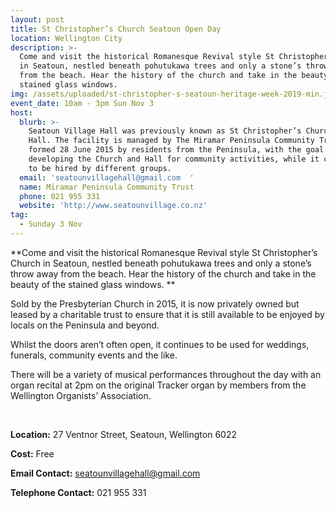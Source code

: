 ```yaml
---
layout: post
title: St Christopher’s Church Seatoun Open Day
location: Wellington City
description: >-
  Come and visit the historical Romanesque Revival style St Christopher’s Church
  in Seatoun, nestled beneath pohutukawa trees and only a stone’s throw away
  from the beach. Hear the history of the church and take in the beauty of the
  stained glass windows. 
img: /assets/uploaded/st-christopher-s-seatoun-heritage-week-2019-min.jpg
event_date: 10am - 3pm Sun Nov 3
host:
  blurb: >-
    Seatoun Village Hall was previously known as St Christopher’s Church and
    Hall. The facility is managed by The Miramar Peninsula Community Trust,
    formed 28 June 2015 by residents from the Peninsula, with the goal of
    developing the Church and Hall for community activities, while it continues
    to be hired by different groups. 
  email: 'seatounvillagehall@gmail.com  '
  name: Miramar Peninsula Community Trust
  phone: 021 955 331
  website: 'http://www.seatounvillage.co.nz'
tag:
  - Sunday 3 Nov
---
```

**Come and visit the historical Romanesque Revival style St Christopher’s Church in Seatoun, nestled beneath pohutukawa trees and only a stone’s throw away from the beach. Hear the history of the church and take in the beauty of the stained glass windows. **

Sold by the Presbyterian Church in 2015, it is now privately owned but leased by a charitable trust to ensure that it is still available to be enjoyed by locals on the Peninsula and beyond. 

Whilst the doors aren’t often open, it continues to be used for weddings, funerals, community events and the like. 

There will be a variety of musical performances throughout the day with an organ recital at 2pm on the original Tracker organ by members from the Wellington Organists’ Association.



<br>

**Location:** 27 Ventnor Street, Seatoun, Wellington 6022

**Cost:** Free

**Email Contact:** seatounvillagehall@gmail.com  

**Telephone Contact:** 021 955 331
